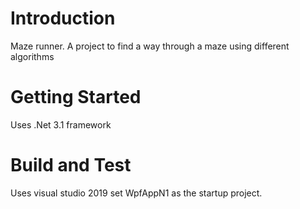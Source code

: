 # Introduction 
Maze runner. A project to find a way through a maze using different algorithms

# Getting Started
Uses .Net 3.1 framework

# Build and Test
Uses visual studio 2019 set WpfAppN1 as the startup project.


